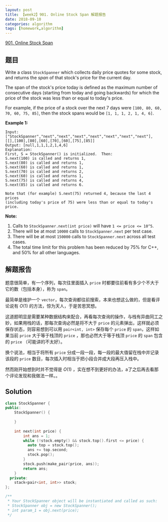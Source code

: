 ```yaml
---
layout: post
title: 【week2】901. Online Stock Span 解题报告
date: 2018-09-10
categories: algorithm
tags: [homework,algorithm]
---
```


[901. Online Stock Span](https://leetcode.com/problems/online-stock-span/description/)

<!--more--> 

## 题目

Write a class `StockSpanner` which collects daily price quotes for some stock, and returns the *span* of that stock's price for the current day.

The span of the stock's price today is defined as the maximum number of consecutive days (starting from today and going backwards) for which the price of the stock was less than or equal to today's price.

For example, if the price of a stock over the next 7 days were `[100, 80, 60, 70, 60, 75, 85]`, then the stock spans would be `[1, 1, 1, 2, 1, 4, 6]`.

 

**Example 1:**

```
Input: ["StockSpanner","next","next","next","next","next","next","next"], [[],[100],[80],[60],[70],[60],[75],[85]]
Output: [null,1,1,1,2,1,4,6]
Explanation: 
First, S = StockSpanner() is initialized.  Then:
S.next(100) is called and returns 1,
S.next(80) is called and returns 1,
S.next(60) is called and returns 1,
S.next(70) is called and returns 2,
S.next(60) is called and returns 1,
S.next(75) is called and returns 4,
S.next(85) is called and returns 6.

Note that (for example) S.next(75) returned 4, because the last 4 prices
(including today's price of 75) were less than or equal to today's price.
```

 

**Note:**

1. Calls to `StockSpanner.next(int price)` will have `1 <= price <= 10^5`.
2. There will be at most `10000` calls to `StockSpanner.next` per test case.
3. There will be at most `150000` calls to `StockSpanner.next` across all test cases.
4. The total time limit for this problem has been reduced by 75% for C++, and 50% for all other languages.

## 解题报告

题意很简单，有一个序列，每次往里面插入 `price` 时都要往前看有多少个不大于它的数（包括本身），称为 `span`。

最简单是维护一个 `vector`，每次查询都往前搜索，本来也想这么做的，但是看评论说有 $O(1)$ 的方法，惊为天人，于是苦思冥想。

这道题明显是需要某种数据结构来配合，再看每次查询的操作，与栈有异曲同工之妙，如果用栈的话，那每次查询必然是将不大于 `price` 的元素弹出，这样就必须保存状态，则容易想到可以用 `pair<int, int>` 保存每个 `price` 的 `span`，这样如果当前 `price` 大于等于栈顶的 `price` ，那也必然大于等于栈顶 `price` 的 `span` 包含的 `price` （可能讲的不太好）。

换个说法，相当于将所有 `price` 分成一段一段，每一段的最大值留在栈中并记录该段的 `price` 数目，每次插入时相当于把小段合并成大段再压入栈中。

然而刚开始想到时并不觉得是 $O(1)$ ，实在想不到更好的办法，a了之后再去看那个评论发现和我做法一样。。

## Solution

```cpp
class StockSpanner {
public:
    StockSpanner() {
        
    }
    
    int next(int price) {
        int ans = 1;
        while (!stock.empty() && stock.top().first <= price) {
          auto top = stock.top();
          ans += top.second;
          stock.pop();
        }
        stock.push(make_pair(price, ans));
        return ans;
    }
  private:
    stack<pair<int, int>> stock;
};

/**
 * Your StockSpanner object will be instantiated and called as such:
 * StockSpanner obj = new StockSpanner();
 * int param_1 = obj.next(price);
 */
```

